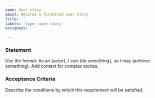 ```yaml
---
name: User story
about: Records a formatted user story
title: ''
labels: 'type: user story'
assignees: ''

---
```


### Statement ###
Use the format: As an {actor}, I can {do something}, so I may {achieve something}. Add context for complex stories.

### Acceptance Criteria ###
Describe the conditions by which this requirement will be satisfied.
